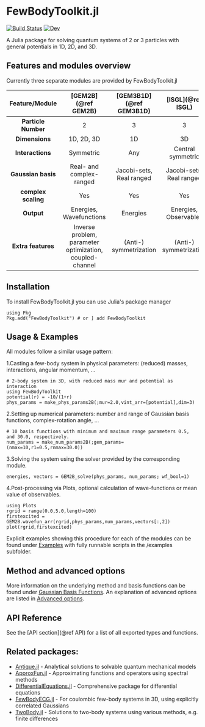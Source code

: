 # FewBodyToolkit.jl

[![Build Status](https://github.com/lhapp27/FewBodyToolkit.jl/actions/workflows/CI.yml/badge.svg?branch=main)](https://github.com/lhapp27/FewBodyToolkit.jl/actions/workflows/CI.yml?query=branch%3Amain)
[![Dev](https://img.shields.io/badge/docs-dev-blue.svg)](https://lhapp27.github.io/FewBodyToolkit.jl/dev/)

A Julia package for solving quantum systems of 2 or 3 particles with general potentials in 1D, 2D, and 3D.

## Features and modules overview
Currently three separate modules are provided by FewBodyToolkit.jl

| Feature/Module        | [GEM2B](@ref GEM2B)       | [GEM3B1D](@ref GEM3B1D)  | [ISGL](@ref ISGL)         |
|:-----------------------:|:-------------------------:|:------------------------:|:-------------------------:|
| **Particle Number**     | 2                         | 3                        | 3                         |
| **Dimensions**          | 1D, 2D, 3D                | 1D                       | 3D                        |
| **Interactions**        | Symmetric                 | Any                      | Central symmetric         |
| **Gaussian basis**      | Real- and complex-ranged  | Jacobi-sets, Real ranged | Jacobi-sets, Real ranged  |
| **complex scaling**     | Yes                       | Yes                      | Yes                       |
| **Output**              | Energies, Wavefunctions   | Energies                 | Energies, Observables     |
| **Extra features**      | Inverse problem, parameter optimization, coupled-channel | (Anti-) symmetrization | (Anti-) symmetrization


## Installation
To install FewBodyToolkit.jl you can use Julia's package manager
```
using Pkg
Pkg.add("FewBodyToolkit") # or ] add FewBodyToolkit
```

## Usage & Examples
All modules follow a similar usage pattern:

1.Casting a few-body system in physical parameters: (reduced) masses, interactions, angular momentum, ...
```
# 2-body system in 3D, with reduced mass mur and potential as interaction
using FewBodyToolkit
potential(r) = -10/(1+r)
phys_params = make_phys_params2B(;mur=2.0,vint_arr=[potential],dim=3)
```

2.Setting up numerical parameters: number and range of Gaussian basis functions, complex-rotation angle, ...
```
# 10 basis functions with minimum and maximum range parameters 0.5, and 30.0, respectively.
num_params = make_num_params2B(;gem_params=(nmax=10,r1=0.5,rnmax=30.0)) 
```

3.Solving the system using the solver provided by the corresponding module.
```
energies, vectors = GEM2B_solve(phys_params, num_params; wf_bool=1)
```

4.Post-processing via Plots, optional calculation of wave-functions or mean value of observables.
```
using Plots
rgrid = range(0.0,5.0,length=100)
firstexcited = GEM2B.wavefun_arr(rgrid,phys_params,num_params,vectors[:,2])
plot(rgrid,firstexcited)
```


Explicit examples showing this procedure for each of the modules can be found under [Examples](@ref) with fully runnable scripts in the /examples subfolder.

## Method and advanced options

More information on the underlying method and basis functions can be found under [Gaussian Basis Functions](@ref). An explanation of advanced options are listed in [Advanced options](@ref).


## API Reference

See the [API section](@ref API) for a list of all exported types and functions.


## Related packages:
- [Antique.jl](https://github.com/ohno/Antique.jl) - Analytical solutions to solvable quantum mechanical models
- [ApproxFun.jl](https://github.com/JuliaApproximation/ApproxFun.jl) - Approximating functions and operators using spectral methods
- [DifferentialEquations.jl](https://github.com/SciML/DifferentialEquations.jl) - Comprehensive package for differential equations
- [FewBodyECG.jl](https://github.com/JuliaFewBody/FewBodyECG.jl) - For coulombic few-body systems in 3D, using explicitly correlated Gaussians
- [TwoBody.jl](https://github.com/ohno/TwoBody.jl) - Solutions to two-body systems using various methods, e.g. finite differences